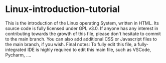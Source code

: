 # Linux-introduction-tutorial
This is the introduction of the Linux operating System, written in HTML. Its source code is fully licensed under GPL v3.0.
If anyone has any interest in contributing towards the growth of this file, please don't hesitate to commit to the main branch. You can also add additional CSS or Javascript files to the main branch, if you wish.
Final notes:
To fully edit this file, a fully-integrated IDE is highly required to edit this main file, such as VSCode, Pycharm, ....
